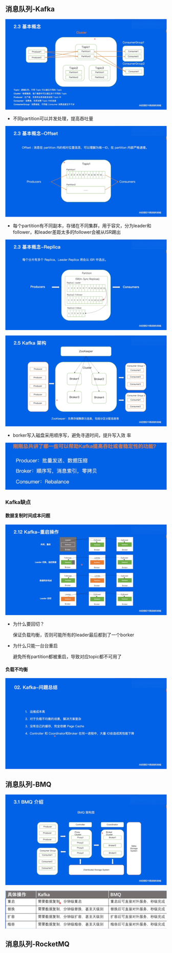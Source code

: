 ## 消息队列-Kafka

![image-20230207193444538](笔记图片/image-20230207193444538.png)

* 不同partition可以并发处理，提高吞吐量

![image-20230207193638875](笔记图片/image-20230207193638875.png)

* 每个partition有不同副本，存储在不同集群，用于容灾，分为leader和follower，和leader差距太多的follower会被从ISR踢出

![image-20230207193807905](笔记图片/image-20230207193807905.png)

![image-20230207193959367](笔记图片/image-20230207193959367.png)

* borker写入磁盘采用顺序写，避免寻道时间，提升写入效 率

![image-20230207200606452](笔记图片/image-20230207200606452.png)

### Kafka缺点

#### 数据复制时间成本问题

![image-20230207200915265](笔记图片/image-20230207200915265.png)

* 为什么要回切？

  保证负载均衡，否则可能所有的leader最后都到了一个borker

* 为什么只能一台台重启

  避免所有partition都被重启，导致对应topic都不可用了

#### 负载不均衡

![image-20230207201451363](笔记图片/image-20230207201451363.png)



## 消息队列-BMQ

![image-20230207203229870](笔记图片/image-20230207203229870.png)

![image-20230207203301758](笔记图片/image-20230207203301758.png)



## 消息队列-RocketMQ

